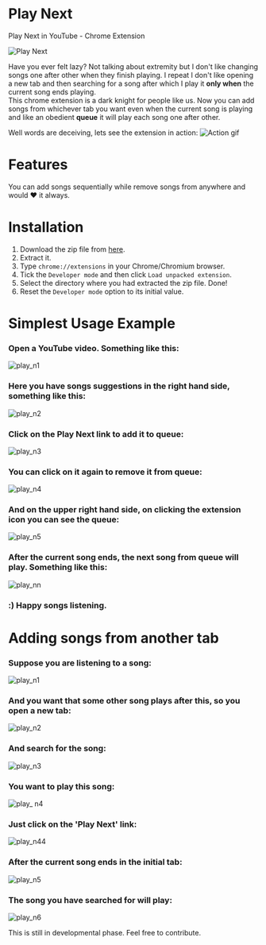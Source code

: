# Play Next
Play Next in YouTube - Chrome Extension

![Play Next](icons/icon128.png)

Have you ever felt lazy? Not talking about extremity but I don't like changing songs one after other when they finish playing. I repeat I don't like opening a new tab and then searching for a song after which I play it **only when** the current song ends playing.
<br/>This chrome extension is a dark knight for people like us. Now you can add songs from whichever tab you want even when the current song is playing and like an obedient **queue** it will play each song one after other.

Well words are deceiving, lets see the extension in action:
![Action gif](https://cloud.githubusercontent.com/assets/9252491/23092116/e41edff0-f5e9-11e6-9dbc-32deaeaa555d.gif)

# Features

You can add songs sequentially while remove songs from anywhere and would :heart: it always.

# Installation

1. Download the zip file from [here](https://github.com/nishnik/play_next/archive/master.zip).
2. Extract it.
3. Type `chrome://extensions` in your Chrome/Chromium browser.
4. Tick the `Developer mode` and then click `Load unpacked extension`.
5. Select the directory where you had extracted the zip file. Done!
6. Reset the `Developer mode` option to its initial value.

# Simplest Usage Example

### Open a YouTube video. Something like this:<br/>
![play_n1](https://cloud.githubusercontent.com/assets/9252491/23092763/fdf78aae-f5f7-11e6-8592-c7a24f5b5697.png)<br/>
### Here you have songs suggestions in the right hand side, something like this:<br/>
![play_n2](https://cloud.githubusercontent.com/assets/9252491/23092764/0427fb98-f5f8-11e6-8b21-d46ddc7cdd76.png)<br/>
### Click on the Play Next link to add it to queue:<br/>
![play_n3](https://cloud.githubusercontent.com/assets/9252491/23092771/2084d8ce-f5f8-11e6-8dc4-b15f4ada43cf.png)<br/>
### You can click on it again to remove it from queue:<br/>
![play_n4](https://cloud.githubusercontent.com/assets/9252491/23092773/20894094-f5f8-11e6-962d-1e05158c324c.png)<br/>
### And on the upper right hand side, on clicking the extension icon you can see the queue:<br/>
![play_n5](https://cloud.githubusercontent.com/assets/9252491/23092772/20851ce4-f5f8-11e6-898c-b25505bb3061.png)<br/>
### After the current song ends, the next song from queue will play. Something like this:<br/>
![play_nn](https://cloud.githubusercontent.com/assets/9252491/23092792/937fb812-f5f8-11e6-950e-9e8379917ea5.png)<br/>
### :) Happy songs listening.<br/>

# Adding songs from another tab

### Suppose you are listening to a song:<br/>
![play_n1](https://cloud.githubusercontent.com/assets/9252491/23100825/d0e89c5c-f6af-11e6-941e-d8e635596b2a.png)<br/>
### And you want that some other song plays after this, so you open a new tab:<br/>
![play_n2](https://cloud.githubusercontent.com/assets/9252491/23100826/d11a4824-f6af-11e6-9933-c1a3d056ddbb.png)<br/>
### And search for the song:<br/>
![play_n3](https://cloud.githubusercontent.com/assets/9252491/23100827/d11ae568-f6af-11e6-8652-5442134759f7.png)<br/>
### You want to play this song:<br/>
![play_ n4](https://cloud.githubusercontent.com/assets/9252491/23100832/d2628890-f6af-11e6-9f36-89a6acae5750.png)<br/>
### Just click on the 'Play Next' link:<br/>
![play_n44](https://cloud.githubusercontent.com/assets/9252491/23100831/d184a520-f6af-11e6-9b4a-003407f44bbe.png)<br/>
### After the current song ends in the initial tab:<br>
![play_n5](https://cloud.githubusercontent.com/assets/9252491/23100830/d173e55a-f6af-11e6-935c-1acf9546cafa.png)<br/>
### The song you have searched for will play:<br/>
![play_n6](https://cloud.githubusercontent.com/assets/9252491/23100829/d17166e0-f6af-11e6-9529-d84881c66b91.png)<br/>



This is still in developmental phase. Feel free to contribute.
